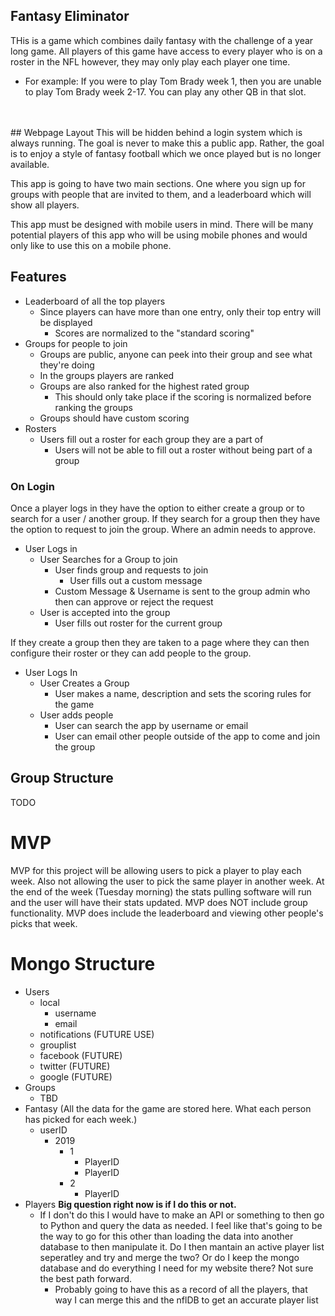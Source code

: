 ## Fantasy Eliminator
THis is a game which combines daily fantasy with the challenge of a year long game. All players of this game have access to every player who is on a roster in the NFL however, they may only play each player one time.
- For example: If you were to play Tom Brady week 1, then you are unable to play Tom Brady week 2-17. You can play any other QB in that slot.
<br />
<br />
## Webpage Layout
This will be hidden behind a login system which is always running. The goal is never to make this a public app. Rather, the goal is to enjoy a style of fantasy football which we once played but is no longer available.<br />

This app is going to have two main sections. One where you sign up for groups with people that are invited to them, and a leaderboard which will show all players.<br />

This app must be designed with mobile users in mind. There will be many potential players of this app who will be using mobile phones and would only like to use this on a mobile phone.

## Features
- Leaderboard of all the top players
    - Since players can have more than one entry, only their top entry will be displayed
        - Scores are normalized to the "standard scoring"
- Groups for people to join
    - Groups are public, anyone can peek into their group and see what they're doing
    - In the groups players are ranked
    - Groups are also ranked for the highest rated group
        - This should only take place if the scoring is normalized before ranking the groups
    - Groups should have custom scoring
- Rosters
    - Users fill out a roster for each group they are a part of
        - Users will not be able to fill out a roster without being part of a group

### On Login
Once a player logs in they have the option to either create a group or to search for a user / another group. If they search for a group then they have the option to request to join the group. Where an admin needs to approve.

- User Logs in
    - User Searches for a Group to join
        - User finds group and requests to join
            - User fills out a custom message
        - Custom Message & Username is sent to the group admin who then can approve or reject the request
    - User is accepted into the group
        - User fills out roster for the current group

If they create a group then they are taken to a page where they can then configure their roster or they can add people to the group.
- User Logs In
    - User Creates a Group
        - User makes a name, description and sets the scoring rules for the game
    - User adds people
        - User can search the app by username or email
        - User can email other people outside of the app to come and join the group

## Group Structure
TODO

# MVP
MVP for this project will be allowing users to pick a player to play each week. Also not allowing the user to pick the same player in another week. At the end of the week (Tuesday morning) the stats pulling software will run and the user will have their stats updated.
MVP does NOT include group functionality.
MVP does include the leaderboard and viewing other people's picks that week.

# Mongo Structure
- Users
    - local
        - username
        - email
    - notifications (FUTURE USE)
    - grouplist
    - facebook (FUTURE)
    - twitter (FUTURE)
    - google (FUTURE)
- Groups
    - TBD
- Fantasy 
(All the data for the game are stored here. What each person has picked for each week.)
    - userID
        - 2019
            - 1
                - PlayerID
                - PlayerID
            - 2
                - PlayerID
- Players **Big question right now is if I do this or not.**
    - If I don't do this I would have to make an API or something to then go to Python and query the data as needed.
    I feel like that's going to be the way to go for this other than loading the data into another database to then manipulate it.
    Do I then mantain an active player list seperatley and try and merge the two? Or do I keep the mongo database and do everything I need for my website there?
    Not sure the best path forward.
        - Probably going to have this as a record of all the players, that way I can merge this and the nflDB to get an accurate player list